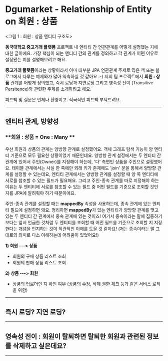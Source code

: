 # Dgumarket - Relationship of Entity on 회원 : 상품



<그림 1 : 회원 : 상품 엔티티 구조도> 

**동국대학교 중고거래 플랫폼** 프로젝트 내 엔티티 간 연관관계를 어떻게 설정했는 지에 대한 글이에요. 가장 핵심이 되는 엔티티 간의 관계를 정의하고 각 관계가 어떤 이유로 설정됐는 지를 설명해보려고 해요.

**중고거래 플랫폼**이라는 상황이라서 아마 대부분 JPA 연관관계 주제로 많은 책 또는 블로그에서 다루는 예제와가 많아 익숙하실 것 같아요 :-) 저희 팀 프로젝트에서 **회원 : 상품** 관계를 어떻게 정의했고, 즉시 로딩과 지연로딩 그리고 영속성 전이 (Transitive Persitence)와 관련한 주제를 소개하려고 해요.

피드백 및 질문은 언제나 환영이고. 적극적인 피드백 부탁드려요.

___

## 엔티티 관계, 방향성

### **회원 : 상품 = One :  Many **	   

우선 회원과 상품의 관계는 양방향 관계로 설정했어요. 객체 그래프 탐색 기능이 양 엔티티 기준으로 모두 필요한 상황이었기 때문인데요. 양방향 관계 설정에서는 두 엔티티 간 관계에 있어서 주인(Owner)를 지정해야 하는데, '다' 측면인 상품을 주인으로 설정했어요. 테이블 관계에서는 사실 한 쪽에만 외래 키가 존재해도 'join' 문을 통해서 양방향 관계를 설정할 수 있는데요, 엔티티 관계에서는 양방향 관계를 설정할 때 양 쪽 엔티티에 서로를 참조할 수 있는 필드가 필요해요. 그리고 주인-종속 관계를 따로 지정해야 하는 이유는 두 엔티티에 서로를 참조할 수 있는 필드 중 어떤 필드를 기준으로 조회할 것인 지를 JPA에 알려줘야 하기 때문이에요. 

주인-종속 관계를 설정할 때는 **mappedBy** 속성을 사용하는데, 종속 관계에 있는 엔티티 필드에 설정하면 돼요. 정리하면 **mappedBy**가 있는 엔티티가 양방향 관계를 맺고 있는 두 엔티티 간 관계에서 종속 관계에 있는 것이죠! 여기서 종속이라는 말에 집중하기 보다는 앞서 언급한 것처럼 두 엔티티를 조회할 때 어떤 필드를 기준으로 조회할 지 지정한다는 개념을 인지하는 것이 직관적인 이해를 도울 것 같아요! (저는 종속이라는 말 그대로의 의미로 다소 이해하는데 어려움이 있었어요!)

**1) 회원 ---> 상품** 

- 회원의 구매 상품 리스트 조회
- 회원의 판매 상품 리스트 조회

**2) 상품 ---> 회원** 

- 상품의 업로더인 지 확인 여부 (상품의 수정, 삭제 권한 체크 등과 같은 서비스 로직을 위함)

___

## 즉시 로딩? 지연 로딩? 



___

## 영속성 전이 : 회원이 탈퇴하면 탈퇴한 회원과 관련된 정보를 삭제하고 싶은데요? 

___








